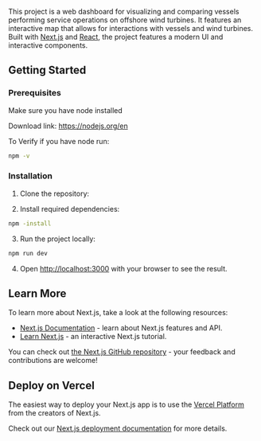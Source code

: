 This project is a web dashboard for visualizing and comparing vessels performing service operations on offshore wind turbines. It features an interactive map that allows for interactions with vessels and wind turbines. 
Built with [Next.js](https://nextjs.org/) and [React](https://react.dev/), the project features a modern UI and interactive components.

## Getting Started
### Prerequisites

Make sure you have node installed

Download link: https://nodejs.org/en

To Verify if you have node run:

```bash
npm -v
```

### Installation
1. Clone the repository:

2. Install required dependencies:
```bash
npm -install
```

3. Run the project locally:

```bash
npm run dev
```

4. Open [http://localhost:3000](http://localhost:3000) with your browser to see the result.

## Learn More

To learn more about Next.js, take a look at the following resources:

- [Next.js Documentation](https://nextjs.org/docs) - learn about Next.js features and API.
- [Learn Next.js](https://nextjs.org/learn) - an interactive Next.js tutorial.

You can check out [the Next.js GitHub repository](https://github.com/vercel/next.js) - your feedback and contributions are welcome!

## Deploy on Vercel

The easiest way to deploy your Next.js app is to use the [Vercel Platform](https://vercel.com/new?utm_medium=default-template&filter=next.js&utm_source=create-next-app&utm_campaign=create-next-app-readme) from the creators of Next.js.

Check out our [Next.js deployment documentation](https://nextjs.org/docs/app/building-your-application/deploying) for more details.
